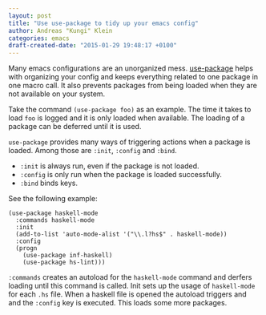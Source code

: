 ```yaml
---
layout: post
title: "Use use-package to tidy up your emacs config"
author: Andreas "Kungi" Klein
categories: emacs
draft-created-date: "2015-01-29 19:48:17 +0100"
---
```

Many emacs configurations are an unorganized mess. [use-package][] helps with
organizing your config and keeps everything related to one package in one macro
call. It also prevents packages from being loaded when they are not available on
your system.

Take the command `(use-package foo)` as an example. The time it takes to load
`foo` is logged and it is only loaded when available. The loading of a package
can be deferred until it is used.

`use-package` provides many ways of triggering actions when a package is loaded.
Among those are `:init`, `:config` and `:bind`.

- `:init` is always run, even if the package is not loaded.
- `:config` is only run when the package is loaded successfully.
- `:bind` binds keys.

See the following example:

~~~
(use-package haskell-mode
  :commands haskell-mode
  :init
  (add-to-list 'auto-mode-alist '("\\.l?hs$" . haskell-mode))
  :config
  (progn
    (use-package inf-haskell)
    (use-package hs-lint)))
~~~

`:commands` creates an autoload for the `haskell-mode` command and derfers loading
until this command is called. Init sets up the usage of `haskell-mode` for each
`.hs` file. When a haskell file is opened the autoload triggers and and the
`:config` key is executed. This loads some more packages.

[use-package]: https://github.com/jwiegley/use-package
